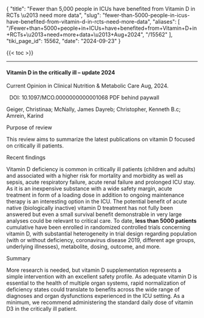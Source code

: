 {
  "title": "Fewer than 5,000 people in ICUs have benefited from Vitamin D in RCTs \u2013 need more data",
  "slug": "fewer-than-5000-people-in-icus-have-benefited-from-vitamin-d-in-rcts-need-more-data",
  "aliases": [
    "/Fewer+than+5000+people+in+ICUs+have+benefited+from+Vitamin+D+in+RCTs+\u2013+need+more+data+\u2013+Aug+2024",
    "/15562"
  ],
  "tiki_page_id": 15562,
  "date": "2024-09-23"
}

{{< toc >}}

---

#### Vitamin D in the critically ill – update 2024

Current Opinion in Clinical Nutrition & Metabolic Care Aug, 2024.  

&nbsp; DOI: 10.1097/MCO.0000000000001068 PDF behind paywall

Geiger, Christinaa; McNally, James Dayreb; Christopher, Kenneth B.c; Amrein, Karind

Purpose of review 

This review aims to summarize the latest publications on vitamin D focused on critically ill patients.

Recent findings 

Vitamin D deficiency is common in critically ill patients (children and adults) and associated with a higher risk for mortality and morbidity as well as sepsis, acute respiratory failure, acute renal failure and prolonged ICU stay. As it is an inexpensive substance with a wide safety margin, acute treatment in form of a loading dose in addition to ongoing maintenance therapy is an interesting option in the ICU. The potential benefit of acute native (biologically inactive) vitamin D treatment has not fully been answered but even a small survival benefit demonstrable in very large analyses could be relevant to critical care. To date,  **less than 5000 patients**  cumulative have been enrolled in randomized controlled trials concerning vitamin D, with substantial heterogeneity in trial design regarding population (with or without deficiency, coronavirus disease 2019, different age groups, underlying illnesses), metabolite, dosing, outcome, and more.

Summary 

More research is needed, but vitamin D supplementation represents a simple intervention with an excellent safety profile. As adequate vitamin D is essential to the health of multiple organ systems, rapid normalization of deficiency states could translate to benefits across the wide range of diagnoses and organ dysfunctions experienced in the ICU setting. As a minimum, we recommend administering the standard daily dose of vitamin D3 in the critically ill patient.
